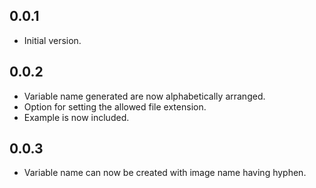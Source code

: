 ## 0.0.1

- Initial version.

## 0.0.2

- Variable name generated are now alphabetically arranged.
- Option for setting the allowed file extension.
- Example is now included.
## 0.0.3

- Variable name can now be created with image name having hyphen.